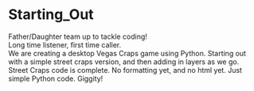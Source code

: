 # Starting_Out
Father/Daughter team up to tackle coding!  
Long time listener, first time caller.  
We are creating a desktop Vegas Craps game using Python.  Starting out with a simple street craps version, and then adding in layers as we go. 
Street Craps code is complete.  No formatting yet, and no html yet. Just simple Python code.
Giggity!
